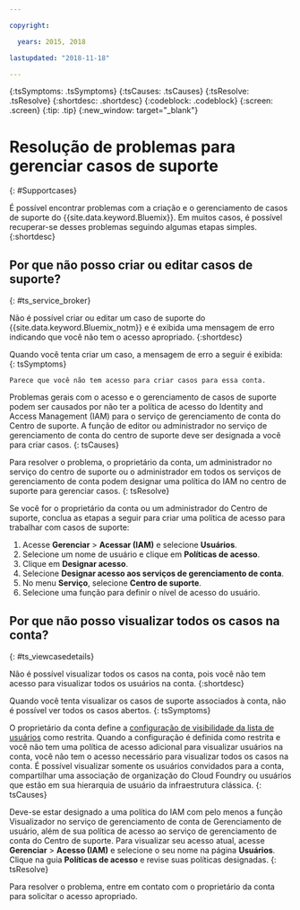 ```yaml
---

copyright:

  years: 2015, 2018

lastupdated: "2018-11-18"

---
```



{:tsSymptoms: .tsSymptoms}
{:tsCauses: .tsCauses}
{:tsResolve: .tsResolve}
{:shortdesc: .shortdesc}
{:codeblock: .codeblock}
{:screen: .screen}
{:tip: .tip}
{:new_window: target="_blank"}


# Resolução de problemas para gerenciar casos de suporte
{: #Supportcases}

É possível encontrar problemas com a criação e o gerenciamento de casos de suporte do {{site.data.keyword.Bluemix}}. Em muitos casos, é possível recuperar-se desses problemas seguindo algumas etapas simples.
{:shortdesc}

## Por que não posso criar ou editar casos de suporte? 
{: #ts_service_broker}

Não é possível criar ou editar um caso de suporte do {{site.data.keyword.Bluemix_notm}} e é exibida uma mensagem de erro indicando que você não tem o acesso apropriado.
{:shortdesc}

Quando você tenta criar um caso, a mensagem de erro a seguir é exibida:   
{: tsSymptoms}

`Parece que você não tem acesso para criar casos para essa conta.`

Problemas gerais com o acesso e o gerenciamento de casos de suporte podem ser causados por
não ter a política de acesso do Identity and Access Management (IAM) para o serviço de gerenciamento de conta do Centro de suporte. A função de editor ou administrador no serviço de gerenciamento de conta do centro de suporte deve ser designada a você para criar casos.
{: tsCauses}

Para resolver o problema, o proprietário da conta, um administrador no serviço do centro de suporte ou o administrador em todos os serviços de gerenciamento de conta podem designar uma política do IAM no centro de suporte para gerenciar casos.
{: tsResolve}

Se você for o proprietário da conta ou um administrador do Centro de suporte, conclua as etapas a seguir para criar uma política de acesso para trabalhar com casos de suporte:

1. Acesse **Gerenciar** &gt; **Acessar (IAM)** e selecione **Usuários**.
2. Selecione um nome de usuário e clique em **Políticas de acesso**. 
3. Clique em **Designar acesso**. 
4. Selecione **Designar acesso aos serviços de gerenciamento de conta**. 
5. No menu **Serviço**, selecione **Centro de suporte**. 
6. Selecione uma função para definir o nível de acesso do usuário. 


## Por que não posso visualizar todos os casos na conta?
{: #ts_viewcasedetails}

Não é possível visualizar todos os casos na conta, pois você não tem acesso para visualizar todos os usuários na conta.
{:shortdesc}

Quando você tenta visualizar os casos de suporte associados à conta, não é possível ver todos os casos abertos.
{: tsSymptoms}

O proprietário da conta define a [configuração de visibilidade da lista de usuários](/docs/iam/userlist.html#userlistview) como restrita. Quando a configuração é definida como restrita e você não tem uma política de acesso adicional para visualizar usuários na conta, você não tem o acesso necessário para visualizar todos os casos na conta. É possível visualizar somente os usuários convidados para a conta, compartilhar uma associação de organização do Cloud Foundry ou usuários que estão em sua hierarquia de usuário da infraestrutura clássica.
{: tsCauses}

Deve-se estar designado a uma política do IAM com pelo menos a função Visualizador no serviço de gerenciamento de conta de Gerenciamento de usuário, além de sua política de acesso ao serviço de gerenciamento de conta do Centro de suporte. Para visualizar seu acesso atual, acesse **Gerenciar** &gt; **Acesso (IAM)** e selecione o seu nome na página **Usuários**. Clique na guia **Políticas de acesso** e revise suas políticas designadas.
{: tsResolve}

Para resolver o problema, entre em contato com o proprietário da conta para solicitar o acesso apropriado. 






